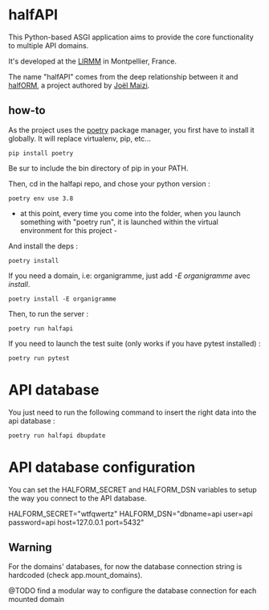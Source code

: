 # halfAPI

This Python-based ASGI application aims to provide the core functionality to
multiple API domains.

It's developed at the [LIRMM](https://lirmm.fr) in Montpellier, France.

The name "halfAPI" comes from the deep relationship between it and
[halfORM](https://gite.lirmm.fr/newsi/halfORM), a project authored by 
[Joël Maizi](https://gite.lirmm.fr/maizi).


## how-to

As the project uses the [poetry]() package manager, you first have to install it globally. It will replace virtualenv, pip, etc...

`pip install poetry`

Be sur to include the bin directory of pip in your PATH.


Then, cd in the halfapi repo, and chose your python version :

`poetry env use 3.8`

- at this point, every time you come into the folder, when you launch something with "poetry run", it is launched within the virtual environment for this project -

And install the deps :

`poetry install`

If you need a domain, i.e: organigramme, just add *-E organigramme* avec *install*.

`poetry install -E organigramme`

Then, to run the server :

`poetry run halfapi`


If you need to launch the test suite (only works if you have pytest installed) :

`poetry run pytest`

# API database

You just need to run the following command to insert the right data into the api database :

`poetry run halfapi dbupdate`

# API database configuration

You can set the HALFORM_SECRET and HALFORM_DSN variables to setup the way you connect to the API database.

HALFORM_SECRET="wtfqwertz"
HALFORM_DSN="dbname=api user=api password=api host=127.0.0.1 port=5432"

## Warning

For the domains' databases, for now the database connection string is hardcoded (check app.mount_domains).

@TODO find a modular way to configure the database connection for each mounted domain
